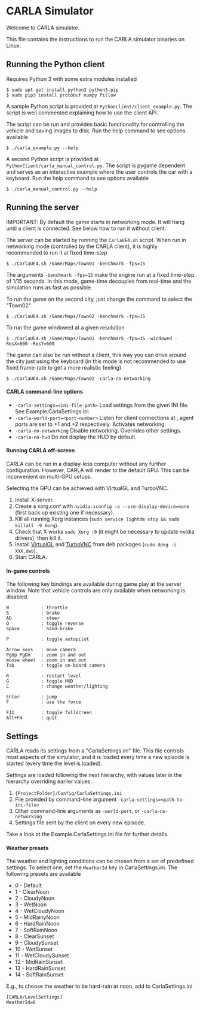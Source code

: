 CARLA Simulator
===============

Welcome to CARLA simulator.

This file contains the instructions to run the CARLA simulator binaries on
Linux.

Running the Python client
-------------------------

Requires Python 3 with some extra modules installed

    $ sudo apt-get install python3 python3-pip
    $ sudo pip3 install protobuf numpy Pillow

A sample Python script is provided at `PythonClient/client_example.py`. The
script is well commented explaining how to use the client API.

The script can be run and provides basic functionality for controlling the
vehicle and saving images to disk. Run the help command to see options available

    $ ./carla_example.py --help

A second Python script is provided at `PythonClient/carla_manual_control.py`.
The script is pygame dependent and serves as an interactive example where the
user controls the car with a keyboard. Run the help command to see options
available

    $ ./carla_manual_control.py --help

Running the server
------------------

IMPORTANT: By default the game starts in networking mode. It will hang until a
client is connected. See below how to run it without client.

The server can be started by running the `CarlaUE4.sh` script. When run in
networking mode (controlled by the CARLA client), it is highly recommended to
run it at fixed time-step

    $ ./CarlaUE4.sh /Game/Maps/Town01 -benchmark -fps=15

The arguments `-benchmark -fps=15` make the engine run at a fixed time-step of
1/15 seconds. In this mode, game-time decouples from real-time and the
simulation runs as fast as possible.

To run the game on the second city, just change the command to select the
"Town02"

    $ ./CarlaUE4.sh /Game/Maps/Town02 -benchmark -fps=15

To run the game windowed at a given resolution

    $ ./CarlaUE4.sh /Game/Maps/Town01 -benchmark -fps=15 -windowed -ResX=800 -ResY=600

The game can also be run without a client, this way you can drive around the
city just using the keyboard (in this mode is not recommended to use fixed
frame-rate to get a more realistic feeling)

    $ ./CarlaUE4.sh /Game/Maps/Town02 -carla-no-networking

#### CARLA command-line options

  * `-carla-settings=<ini-file-path>` Load settings from the given INI file. See Example.CarlaSettings.ini.
  * `-carla-world-port=<port-number>` Listen for client connections at <port-number>, agent ports are set to <port-number>+1 and <port-number>+2 respectively. Activates networking.
  * `-carla-no-networking` Disable networking. Overrides other settings.
  * `-carla-no-hud` Do not display the HUD by default.

#### Running CARLA off-screen

CARLA can be run in a display-less computer without any further configuration.
However, CARLA will render to the default GPU. This can be inconvenient on
multi-GPU setups.

Selecting the GPU can be achieved with VirtualGL and TurboVNC.

  1. Install X-server.
  2. Create a xorg.conf with `nvidia-xconfig -a --use-display-device=none` (first back up existing one if necessary).
  3. Kill all running Xorg instances (`sudo service lightdm stop && sudo killall -9 Xorg`).
  4. Check that X works `sudo Xorg :0` (it might be necessary to update nvidia drivers), then kill it.
  5. Install [VirtualGL](https://sourceforge.net/projects/virtualgl/files/2.5.2/) and [TurboVNC](https://sourceforge.net/projects/turbovnc/files/2.1.1/) from deb packages (`sudo dpkg -i XXX.deb`).
  6. Start CARLA.

#### In-game controls

The following key bindings are available during game play at the server window.
Note that vehicle controls are only available when networking is disabled.

    W            : throttle
    S            : brake
    AD           : steer
    Q            : toggle reverse
    Space        : hand-brake

    P            : toggle autopilot

    Arrow keys   : move camera
    PgUp PgDn    : zoom in and out
    mouse wheel  : zoom in and out
    Tab          : toggle on-board camera

    R            : restart level
    G            : toggle HUD
    C            : change weather/lighting

    Enter        : jump
    F            : use the force

    F11          : toggle fullscreen
    Alt+F4       : quit

Settings
--------

CARLA reads its settings from a "CarlaSettings.ini" file. This file controls
most aspects of the simulator, and it is loaded every time a new episode is
started (every time the level is loaded).

Settings are loaded following the next hierarchy, with values later in the
hierarchy overriding earlier values.

  1. `{ProjectFolder}/Config/CarlaSettings.ini`
  2. File provided by command-line argument `-carla-settings=<path-to-ini-file>`
  3. Other command-line arguments as `-world-port`, or `-carla-no-networking`
  4. Settings file sent by the client on every new episode.

Take a look at the Example.CarlaSettings.ini file for further details.

#### Weather presets

The weather and lighting conditions can be chosen from a set of predefined
settings. To select one, set the `WeatherId` key in CarlaSettings.ini. The
following presets are available

  * 0 - Default
  * 1 - ClearNoon
  * 2 - CloudyNoon
  * 3 - WetNoon
  * 4 - WetCloudyNoon
  * 5 - MidRainyNoon
  * 6 - HardRainNoon
  * 7 - SoftRainNoon
  * 8 - ClearSunset
  * 9 - CloudySunset
  * 10 - WetSunset
  * 11 - WetCloudySunset
  * 12 - MidRainSunset
  * 13 - HardRainSunset
  * 14 - SoftRainSunset

E.g., to choose the weather to be hard-rain at noon, add to CarlaSettings.ini

```
[CARLA/LevelSettings]
WeatherId=6
```
